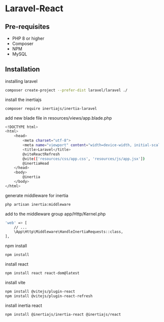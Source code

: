 # Laravel-React

## Pre-requisites
- PHP 8 or higher
- Composer
- NPM
- MySQL

## Installation
installing laravel
```bash
composer create-project --prefer-dist laravel/laravel ./
```

install the inertiajs
```bash
composer require inertiajs/inertia-laravel
```

add new blade file in resources/views/app.blade.php
```bash
<!DOCTYPE html>
<html>
    <head>
        <meta charset="utf-8">
        <meta name="viewport" content="width=device-width, initial-scale=1">
        <title>Laravel</title>
        @viteReactRefresh 
        @vite(['resources/css/app.css', 'resources/js/app.jsx'])
        @inertiaHead
    </head>
    <body>
        @inertia
    </body>
</html>
```

generate middleware for inertia
```bash
php artisan inertia:middleware
```

add to the middleware group app/Http/Kernel.php
```bash
'web' => [
    // ...
    \App\Http\Middleware\HandleInertiaRequests::class,
],
```

npm install
```bash
npm install
```

install react
```bash
npm install react react-dom@latest
```

install vite
```bash
npm install @vitejs/plugin-react
npm install @vitejs/plugin-react-refresh
```
install inertia react
```bash
npm install @inertiajs/inertia-react @inertiajs/react  
```
